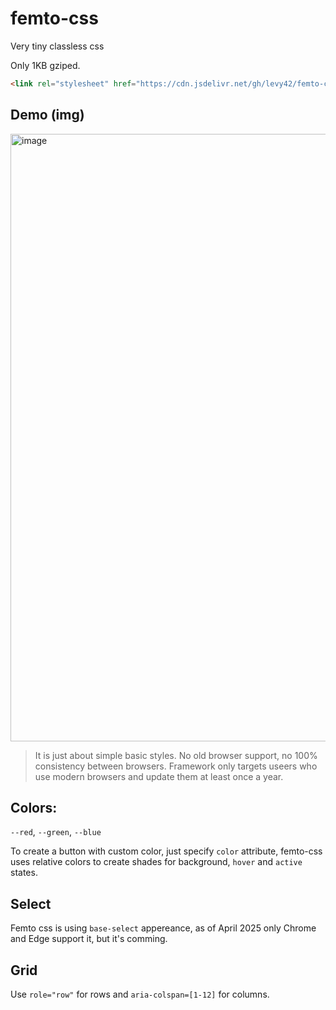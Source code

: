 # femto-css

Very tiny classless css

Only 1KB gziped.

```html
<link rel="stylesheet" href="https://cdn.jsdelivr.net/gh/levy42/femto-css@refs/heads/main/femto.min.css">
```

## Demo (img)
<img width="972" alt="image" src="https://github.com/user-attachments/assets/a1f05175-32ba-428c-8096-11a2c888112b" />

> It is just about simple basic styles.
> No old browser support, no 100% consistency between browsers.
> Framework only targets useers who use modern browsers and update them at least once a year.

## Colors:
`--red`, `--green`, `--blue`

To create a button with custom color, just specify `color` attribute, femto-css uses relative colors to create shades for background, `hover` and `active` states.

## Select
Femto css is using `base-select` appereance, as of April 2025 only Chrome and Edge support it, but it's comming.

## Grid
Use `role="row"` for rows and `aria-colspan=[1-12]` for columns.
